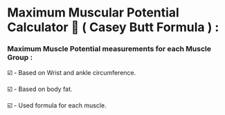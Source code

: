 # Maximum Muscular Potential Calculator 💪 ( Casey Butt Formula ) : 
  
   
### Maximum Muscle Potential measurements for each Muscle Group :  


☑️ - Based on Wrist and ankle circumference. 

☑️ - Based on body fat.

☑️ - Used formula for each muscle.



